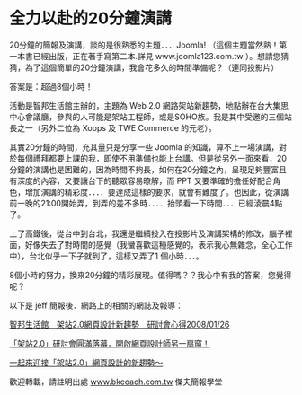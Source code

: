 # 全力以赴的20分鐘演講 

<p>20分鐘的簡報及演講，談的是很熟悉的主題．．．Joomla! （這個主題當然熟！第一本書已經出版，正在著手寫第二本.詳見 www.joomla123.com.tw ）。想請您猜猜，為了這個簡單的20分鐘演講，我會花多久的時間準備呢？（連同投影片）</p>
<p>答案是：超過8個小時！</p>
<p>活動是智邦生活館主辦的，主題為 Web 2.0 網路架站新趨勢，地點辦在台大集思中心會議廳，參與的人可能是架站工程師，或是SOHO族。我是其中受邀的三個站長之一（另外二位為 Xoops 及 TWE Commerce 的元老）。<a name="more"></a></p>
<p>其實20分鐘的時間，充其量只是分享一些 Joomla 的知識，算不上一場演講，對於每個禮拜都要上課的我，即使不用準備也能上台講。但是從另外一面來看，20分鐘的演講也是困難的，因為時間不夠長，如何在20分鐘之內，呈現足夠豐富且有深度的內容，又要讓台下的聽眾容易暸解，而 PPT 又要準確的擔任好配合角色，增加演講的精彩度．．．．要達成這樣的要求，就會有難度了。也因此，從演講前一晚的21:00開始弄，到弄的差不多時．．．．抬頭看一下時間．．．已經淩晨4點了。</p>
<p>上了高鐵後，從台中到台北，我還是繼續投入在投影片及演講架構的修改，腦子裡面，好像失去了對時間的感覺（我蠻喜歡這種感覺的，表示我心無雜念，全心工作中），台北似乎一下子就到了，這樣又弄了1 個小時．．．。</p>
<p>8個小時的努力，換來20分鐘的精彩展現。值得嗎？？我心中有我的答案，您覺得呢？</p>
<p>以下是 jeff 簡報後．網路上的相關的網誌及報導：</p>
<p><a href="http://etblue.blogspot.com/2008/02/2020080126.html">智邦生活館　架站2.0網頁設計新趨勢　研討會心得2008/01/26</a></p>
<p><a href="http://service.url.com.tw/announcement/20080127.php">「架站2.0」研討會圓滿落幕，開啟網頁設計師另一扇窗！</a></p>
<p><a href="http://www.dearjohn.idv.tw/index.php?pl=1481">一起來迎接「架站2.0」網頁設計的新趨勢～</a></p>
<p>歡迎轉載，請註明出處 <a href="http://www.afu.tw/">www.bkcoach.com.tw</a> 傑夫簡報學堂</p>